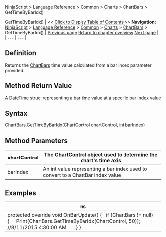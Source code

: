 ﻿
NinjaScript \> Language Reference \> Common \> Charts \> ChartBars \> GetTimeByBarIdx()

GetTimeByBarIdx()
| \<\< [Click to Display Table of Contents](chartbars_gettimebybaridx.md) \>\> **Navigation:**     [NinjaScript](ninjascript.md) \> [Language Reference](language_reference_wip.md) \> [Common](common.md) \> [Charts](chart.md) \> [ChartBars](chartbars.md) \> GetTimeByBarIdx() | [Previous page](chartbars_getbaridxbyx.md) [Return to chapter overview](chartbars.md) [Next page](chartbars_panel.md) |
| --- | --- |
## Definition
Returns the [ChartBars](chartbars.md) time value calculated from a bar index parameter provided.
 
## Method Return Value
A [DateTime](https://msdn.microsoft.com/en-us/library/system.datetime(v=vs.110).aspx) struct representing a bar time value at a specific bar index value
## 
## Syntax
ChartBars.GetTimeByBarIdx(ChartControl chartControl, int barIndex)
## 
## Method Parameters
| chartControl | The [ChartControl](chartcontrol.md) object used to determine the chart's time axis |
| --- | --- |
| barIndex | An int value representing a bar index used to convert to a ChartBar index value |

## 
## 
## Examples
| ns |
| --- |
| protected override void OnBarUpdate() {    if (ChartBars !\= null)    {      Print(ChartBars.GetTimeByBarIdx(ChartControl, 50)); //8/11/2015 4:30:00 AM        } } |
